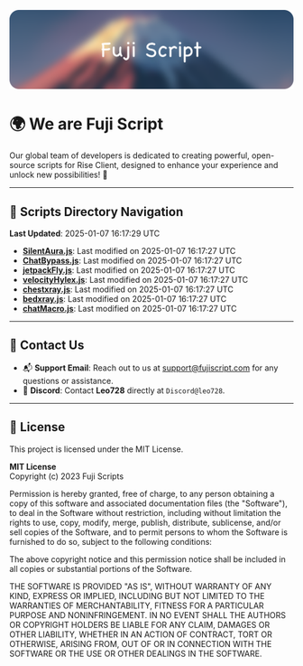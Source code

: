 ![Banner](.github/b.webp)

# 🌍 **We are Fuji Script**

Our global team of developers is dedicated to creating powerful, open-source scripts for Rise Client, designed to enhance your experience and unlock new possibilities! 🌟

---
<!-- SCRIPTS_NAVIGATION_START -->
## 📂 **Scripts Directory Navigation**

**Last Updated**: 2025-01-07 16:17:29 UTC

- **[SilentAura.js](scripts/SilentAura.js)**: Last modified on 2025-01-07 16:17:27 UTC
- **[ChatBypass.js](scripts/ChatBypass.js)**: Last modified on 2025-01-07 16:17:27 UTC
- **[jetpackFly.js](scripts/jetpackFly.js)**: Last modified on 2025-01-07 16:17:27 UTC
- **[velocityHylex.js](scripts/velocityHylex.js)**: Last modified on 2025-01-07 16:17:27 UTC
- **[chestxray.js](scripts/chestxray.js)**: Last modified on 2025-01-07 16:17:27 UTC
- **[bedxray.js](scripts/bedxray.js)**: Last modified on 2025-01-07 16:17:27 UTC
- **[chatMacro.js](scripts/chatMacro.js)**: Last modified on 2025-01-07 16:17:27 UTC

<!-- SCRIPTS_NAVIGATION_END -->

---

## 💬 **Contact Us**  
- 📬 **Support Email**: Reach out to us at [support@fujiscript.com](mailto:support@fujiscript.com) for any questions or assistance.  
- 💬 **Discord**: Contact **Leo728** directly at `Discord@leo728`.

---

## 📜 **License**

This project is licensed under the MIT License.  

**MIT License**  
Copyright (c) 2023 Fuji Scripts  

Permission is hereby granted, free of charge, to any person obtaining a copy of this software and associated documentation files (the "Software"), to deal in the Software without restriction, including without limitation the rights to use, copy, modify, merge, publish, distribute, sublicense, and/or sell copies of the Software, and to permit persons to whom the Software is furnished to do so, subject to the following conditions:  

The above copyright notice and this permission notice shall be included in all copies or substantial portions of the Software.  

THE SOFTWARE IS PROVIDED "AS IS", WITHOUT WARRANTY OF ANY KIND, EXPRESS OR IMPLIED, INCLUDING BUT NOT LIMITED TO THE WARRANTIES OF MERCHANTABILITY, FITNESS FOR A PARTICULAR PURPOSE AND NONINFRINGEMENT. IN NO EVENT SHALL THE AUTHORS OR COPYRIGHT HOLDERS BE LIABLE FOR ANY CLAIM, DAMAGES OR OTHER LIABILITY, WHETHER IN AN ACTION OF CONTRACT, TORT OR OTHERWISE, ARISING FROM, OUT OF OR IN CONNECTION WITH THE SOFTWARE OR THE USE OR OTHER DEALINGS IN THE SOFTWARE.  
